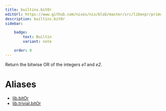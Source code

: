 ```yaml
---
title: builtins.bitOr
editUrl: https://www.github.com/nixos/nix/blob/master/src/libexpr/primops.cc
description: builtins.bitOr
sidebar:

    badge:
        text: Builtin
        variant: note

    order: 0
---
```


Return the bitwise OR of the integers *e1* and *e2*.


# Aliases

- [lib.bitOr](/nix-doc-comments/reference/lib/lib-bitor)
- [lib.trivial.bitOr](/nix-doc-comments/reference/lib/trivial/lib-trivial-bitor)


